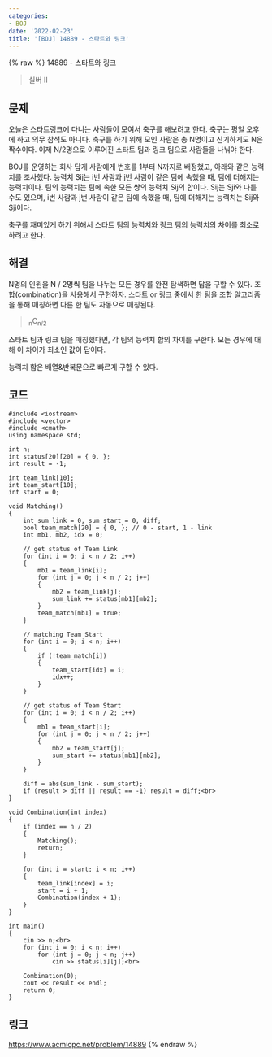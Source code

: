 ```yaml
---
categories:
- BOJ
date: '2022-02-23'
title: '[BOJ] 14889 - 스타트와 링크'
---
```


{% raw %}
14889 - 스타트와 링크

>실버 II

## 문제
오늘은 스타트링크에 다니는 사람들이 모여서 축구를 해보려고 한다. 축구는 평일 오후에 하고 의무 참석도 아니다. 축구를 하기 위해 모인 사람은 총 N명이고 신기하게도 N은 짝수이다. 이제 N/2명으로 이루어진 스타트 팀과 링크 팀으로 사람들을 나눠야 한다.

BOJ를 운영하는 회사 답게 사람에게 번호를 1부터 N까지로 배정했고, 아래와 같은 능력치를 조사했다. 능력치 Sij는 i번 사람과 j번 사람이 같은 팀에 속했을 때, 팀에 더해지는 능력치이다. 팀의 능력치는 팀에 속한 모든 쌍의 능력치 Sij의 합이다. Sij는 Sji와 다를 수도 있으며, i번 사람과 j번 사람이 같은 팀에 속했을 때, 팀에 더해지는 능력치는 Sij와 Sji이다.

축구를 재미있게 하기 위해서 스타트 팀의 능력치와 링크 팀의 능력치의 차이를 최소로 하려고 한다.

##  해결
N명의 인원을 N / 2명씩 팀을 나누는 모든 경우를 완전 탐색하면 답을 구할 수 있다. 조합(combination)을 사용해서 구현하자. 스타트 or 링크 중에서 한 팀을 조합 알고리즘을 통해 매칭하면 다른 한 팀도 자동으로 매칭된다.
> <sub>n</sub>C<sub>n/2</sub><br>

스타트 팀과 링크 팀을 매칭했다면, 각 팀의 능력치 합의 차이를 구한다. 모든 경우에 대해 이 차이가 최소인 값이 답이다. 

능력치 합은 배열&반복문으로 빠르게 구할 수 있다.

## 코드
```
#include <iostream>
#include <vector>
#include <cmath>
using namespace std;

int n;
int status[20][20] = { 0, };
int result = -1;

int team_link[10];
int team_start[10];
int start = 0;

void Matching()
{
	int sum_link = 0, sum_start = 0, diff;
	bool team_match[20] = { 0, }; // 0 - start, 1 - link
	int mb1, mb2, idx = 0;

	// get status of Team Link
	for (int i = 0; i < n / 2; i++)
	{
		mb1 = team_link[i];
		for (int j = 0; j < n / 2; j++)
		{
			mb2 = team_link[j];
			sum_link += status[mb1][mb2];
		}
		team_match[mb1] = true;
	}
	
	// matching Team Start
	for (int i = 0; i < n; i++)
	{
		if (!team_match[i])
		{
			team_start[idx] = i;
			idx++;
		}
	}

	// get status of Team Start
	for (int i = 0; i < n / 2; i++)
	{
		mb1 = team_start[i];
		for (int j = 0; j < n / 2; j++)
		{
			mb2 = team_start[j];
			sum_start += status[mb1][mb2];
		}
	}

	diff = abs(sum_link - sum_start);
	if (result > diff || result == -1) result = diff;<br>
}

void Combination(int index)
{
	if (index == n / 2)
	{
		Matching();
		return;
	}

	for (int i = start; i < n; i++)
	{
		team_link[index] = i;
		start = i + 1;
		Combination(index + 1);
	}
}

int main()
{
	cin >> n;<br>
	for (int i = 0; i < n; i++)
		for (int j = 0; j < n; j++)
			cin >> status[i][j];<br>

	Combination(0);
	cout << result << endl;
	return 0;
}
```

## 링크
https://www.acmicpc.net/problem/14889
{% endraw %}